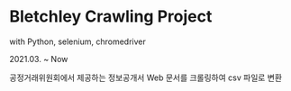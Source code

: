 # Bletchley Crawling Project

with Python, selenium, chromedriver

2021.03. ~ Now

공정거래위원회에서 제공하는 정보공개서 Web 문서를 크롤링하여 csv 파일로 변환